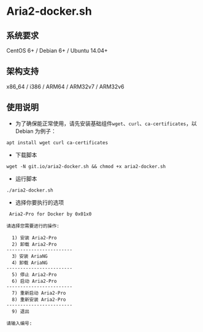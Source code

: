 # Aria2-docker.sh


## 系统要求

CentOS 6+ / Debian 6+ / Ubuntu 14.04+


## 架构支持

x86_64 / i386 / ARM64 / ARM32v7 / ARM32v6


## 使用说明

* 为了确保能正常使用，请先安装基础组件`wget`、`curl`、`ca-certificates`，以 Debian 为例子：
```
apt install wget curl ca-certificates
```

* 下载脚本
```
wget -N git.io/aria2-docker.sh && chmod +x aria2-docker.sh
```

* 运行脚本
```
./aria2-docker.sh
```

* 选择你要执行的选项
```
 Aria2-Pro for Docker by 0x01x0 

请选择您需要进行的操作:

  1) 安装 Aria2-Pro
  2) 卸载 Aria2-Pro
------------------------
  3）安装 AriaNG
  4）卸载 AriaNG
------------------------
  5) 停止 Aria2-Pro
  6) 启动 Aria2-Pro
------------------------
  7) 重新启动 Aria2-Pro
  8) 重新安装 Aria2-Pro
------------------------
  9) 退出

请输入编号: 
```
